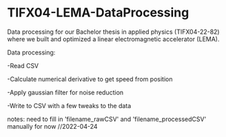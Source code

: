 # TIFX04-LEMA-DataProcessing
Data processing for our Bachelor thesis in applied physics (TIFX04-22-82) where we built and optimized a linear electromagnetic accelerator (LEMA).

Data processing:

-Read CSV

-Calculate numerical derivative to get speed from position

-Apply gaussian filter for noise reduction

-Write to CSV with a few tweaks to the data



notes:
need to fill in 
'filename_rawCSV' and 'filename_processedCSV' manually for now //2022-04-24
